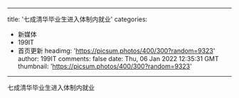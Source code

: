 
---
title: '七成清华毕业生进入体制内就业'
categories: 
 - 新媒体
 - 199IT
 - 首页更新
headimg: 'https://picsum.photos/400/300?random=9323'
author: 199IT
comments: false
date: Thu, 06 Jan 2022 12:35:31 GMT
thumbnail: 'https://picsum.photos/400/300?random=9323'
---

<div>   
七成清华毕业生进入体制内就业  
</div>
            